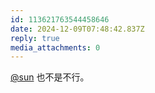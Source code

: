 ```yaml
---
id: 113621763544458646
date: 2024-12-09T07:48:42.837Z
reply: true
media_attachments: 0
---
```


[@sun](https://jiong.us/@sun) 也不是不行。

